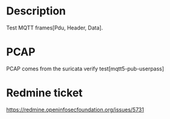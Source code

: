 Description
===========
Test MQTT frames[Pdu, Header, Data].

PCAP
====
PCAP comes from the suricata verify test[mqtt5-pub-userpass]

Redmine ticket
==============
https://redmine.openinfosecfoundation.org/issues/5731